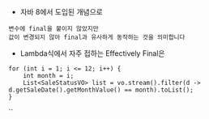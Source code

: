 

- 자바 8에서 도입된 개념으로 

```
변수에 final을 붙이지 않았지만 
값이 변경되지 않아 final과 유사하게 동작하는 것을 의미합니다
```

- Lambda식에서 자주 접하는 Effectively Final은 

```
for (int i = 1; i <= 12; i++) {  
    int month = i;  
    List<SaleStatusVO> list = vo.stream().filter(d -> d.getSaleDate().getMonthValue() == month).toList();  
}
```

``